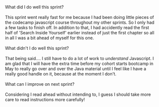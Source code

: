 What did I do well this sprint?<br><br>
This sprint went really fast for me because I had been doing little
pieces of the codecamp javascript course throughout my other sprints.
So I only had a few tasks to finish off.  In addition to that, I had
accidently read the first half of 'Search Inside Yourself' earlier
instead of just the first chapter so all in all I was a bit ahead of
myself for this one. <br><br>
 What didn't I do well this sprint?<br><br>
 That being said.... I still have to do a lot of work to <em>understand</em>
 Javascript.  I am glad that I will have the extra time before my
 cohort starts bootcamp in May to really go over and over the
 Java material until I feel like I have a really good handle on it,
 because at the moment I don't.<br><br>
 What can I improve on next sprint?<br><br>
 Considering I read ahead without intending to, I guess I should take more care to read instructions more carefully!
